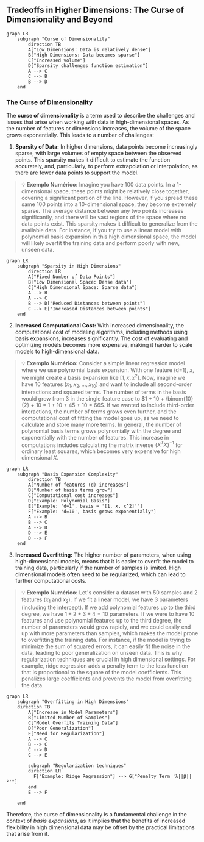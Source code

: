 ## Tradeoffs in Higher Dimensions: The Curse of Dimensionality and Beyond

```mermaid
graph LR
    subgraph "Curse of Dimensionality"
        direction TB
        A["Low Dimensions: Data is relatively dense"]
        B["High Dimensions: Data becomes sparse"]
        C["Increased volume"]
        D["Sparsity challenges function estimation"]
        A --> C
        C --> B
        B --> D
    end
```

### The Curse of Dimensionality

The **curse of dimensionality** is a term used to describe the challenges and issues that arise when working with data in high-dimensional spaces. As the number of features or dimensions increases, the volume of the space grows exponentially. This leads to a number of challenges:

1.  **Sparsity of Data:** In higher dimensions, data points become increasingly sparse, with large volumes of empty space between the observed points. This sparsity makes it difficult to estimate the function accurately, and, particularly, to perform extrapolation or interpolation, as there are fewer data points to support the model.

> 💡 **Exemplo Numérico:**
> Imagine you have 100 data points. In a 1-dimensional space, these points might be relatively close together, covering a significant portion of the line. However, if you spread these same 100 points into a 10-dimensional space, they become extremely sparse. The average distance between any two points increases significantly, and there will be vast regions of the space where no data points exist. This sparsity makes it difficult to generalize from the available data. For instance, if you try to use a linear model with polynomial basis expansion in this high dimensional space, the model will likely overfit the training data and perform poorly with new, unseen data.

```mermaid
graph LR
    subgraph "Sparsity in High Dimensions"
        direction LR
        A["Fixed Number of Data Points"]
        B["Low Dimensional Space: Dense data"]
        C["High Dimensional Space: Sparse data"]
        A --> B
        A --> C
        B --> D["Reduced Distances between points"]
        C --> E["Increased Distances between points"]
    end
```

2.  **Increased Computational Cost:**  With increased dimensionality, the computational cost of modeling algorithms, including methods using basis expansions, increases significantly. The cost of evaluating and optimizing models becomes more expensive, making it harder to scale models to high-dimensional data.

> 💡 **Exemplo Numérico:**
> Consider a simple linear regression model where we use polynomial basis expansion. With one feature (d=1),  $x$, we might create a basis expansion like $[1, x, x^2]$. Now, imagine we have 10 features ($x_1, x_2, \ldots, x_{10}$) and want to include all second-order interactions and squared terms. The number of terms in the basis would grow from 3 in the single feature case to $1 + 10 + \binom{10}{2} + 10 = 1 + 10 + 45 + 10 = 66$. If we wanted to include third-order interactions, the number of terms grows even further, and the computational cost of fitting the model goes up, as we need to calculate and store many more terms. In general, the number of polynomial basis terms grows polynomially with the degree and exponentially with the number of features. This increase in computations includes calculating the matrix inverse $(X^TX)^{-1}$ for ordinary least squares, which becomes very expensive for high dimensional $X$.

```mermaid
graph LR
    subgraph "Basis Expansion Complexity"
        direction TB
        A["Number of features (d) increases"]
        B["Number of basis terms grow"]
        C["Computational cost increases"]
        D["Example: Polynomial Basis"]
        E["Example: 'd=1', basis = '[1, x, x^2]'"]
        F["Example: 'd=10', basis grows exponentially"]
        A --> B
        B --> C
        A --> D
        D --> E
        D --> F
    end
```

3. **Increased Overfitting:**  The higher number of parameters, when using high-dimensional models, means that it is easier to overfit the model to training data, particularly if the number of samples is limited. High dimensional models often need to be regularized, which can lead to further computational costs.

> 💡 **Exemplo Numérico:**
> Let's consider a dataset with 50 samples and 2 features ($x_1$ and $x_2$). If we fit a linear model, we have 3 parameters (including the intercept). If we add polynomial features up to the third degree, we have $1 + 2 + 3 + 4 = 10$ parameters. If we were to have 10 features and use polynomial features up to the third degree, the number of parameters would grow rapidly, and we could easily end up with more parameters than samples, which makes the model prone to overfitting the training data. For instance, if the model is trying to minimize the sum of squared errors, it can easily fit the noise in the data, leading to poor generalization on unseen data. This is why regularization techniques are crucial in high dimensional settings. For example, ridge regression adds a penalty term to the loss function that is proportional to the square of the model coefficients. This penalizes large coefficients and prevents the model from overfitting the data.

```mermaid
graph LR
    subgraph "Overfitting in High Dimensions"
    direction TB
        A["Increase in Model Parameters"]
        B["Limited Number of Samples"]
        C["Model Overfits Training Data"]
        D["Poor Generalization"]
        E["Need for Regularization"]
        A --> C
        B --> C
        C --> D
        C --> E

        subgraph "Regularization techniques"
        direction LR
          F["Example: Ridge Regression"] --> G["Penalty Term 'λ||β||²'"]
        end
        E --> F

    end
```

Therefore, the curse of dimensionality is a fundamental challenge in the context of *basis expansions*, as it implies that the benefits of increased flexibility in high dimensional data may be offset by the practical limitations that arise from it.

[^5.7]: "This can be generalized to d dimensions, but note that the dimension of the basis grows exponentially fast — yet another manifestation of the curse of dimensionality." *(Trecho de <Basis Expansions and Regularization>)*
